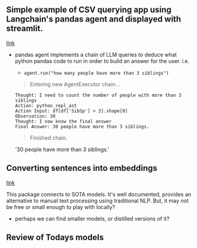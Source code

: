 ## Simple example of CSV querying app using Langchain's pandas agent and displayed with streamlit.

[link](https://dev.to/ngonidzashe/chat-with-your-csv-visualize-your-data-with-langchain-and-streamlit-ej7)
- pandas agent implements a chain of LLM queries to deduce what python pandas code to run in order to build an answer for the user. i.e.
    - `agent.run("how many people have more than 3 siblings")`
    > Entering new AgentExecutor chain...

    ```
    Thought: I need to count the number of people with more than 3 siblings
    Action: python_repl_ast
    Action Input: df[df['SibSp'] > 3].shape[0]
    Observation: 30
    Thought: I now know the final answer
    Final Answer: 30 people have more than 3 siblings.
    ```

    > Finished chain.

    '30 people have more than 3 siblings.'


## Converting sentences into embeddings
[link](https://www.sbert.net/)

This package connects to SOTA models. It's well documented, provides an alternative to manual text processing using traditional NLP. But, it may not be free or small enough to play with locally?
- perhaps we can find smaller models, or distilled versions of it?


## Review of Todays models

